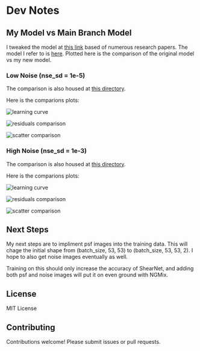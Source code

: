 # Dev Notes

## My Model vs Main Branch Model 

I tweaked the model at [this link](https://github.com/s-Sayan/ShearNet/blob/main/shearnet/core/models.py#L43) based of numerous research papers. The model I refer to is [here](./shearnet/core/models.py#L323). Plotted here is the comparison of the original model vs my new model.

### Low Noise (nse_sd = 1e-5)

The comparison is also housed at [this directory](./notebooks/research_vs_control_low_noise/).

Here is the comparions plots:

![learning curve](./notebooks/research_vs_control_low_noise/learning_curves_comparison_20250702_172032.png)

![residuals comparison](./notebooks/research_vs_control_low_noise/residuals_comparison_20250702_172126.png)

![scatter comparison](./notebooks/research_vs_control_low_noise/prediction_comparison_20250702_172119.png)

### High Noise (nse_sd = 1e-3)

The comparison is also housed at [this directory](./notebooks/research_vs_control_high_noise/).

Here is the comparions plots:

![learning curve](./notebooks/research_vs_control_high_noise/learning_curves_comparison_20250702_191955.png)

![residuals comparison](./notebooks/research_vs_control_high_noise/prediction_comparison_20250702_192242.png)

![scatter comparison](./notebooks/research_vs_control_high_noise/residuals_comparison_20250702_192253.png)

## Next Steps

My next steps are to impliment psf images into the training data. This will chage the initial shape from (batch_size, 53, 53) to (batch_size, 53, 53, 2). I hope to also get noise images eventually as well. 

Training on this should only increase the accuracy of ShearNet, and adding both psf and noise images will put it on even ground with NGMix.

## License

MIT License

## Contributing

Contributions welcome! Please submit issues or pull requests.
